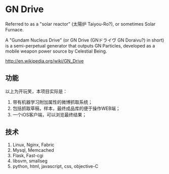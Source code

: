 GN Drive
===

Referred to as a "solar reactor" (太陽炉 Taiyou-Ro?), or sometimes Solar Furnace.

A "Gundam Nucleus Drive" (or GN Drive (GNドライヴ GN Doraivu?) in short) is a semi-perpetual generator that outputs GN Particles, developed as a mobile weapon power source by Celestial Being.

http://en.wikipedia.org/wiki/GN_Drive

功能
---
以上为开玩笑，本项目实际是：

1. 带有机器学习附加属性的微博抓取系统；
2. 包括抓取草稿，样本，最终成品库的便于操作WEB端；
3. 一个iOS客户端，可以浏览最终结果；


技术
---
1. Linux, Nginx, Fabric
2. Mysql, Memcached
3. Flask, Fast-cgi
4. libsvm, smallseg
5. python, html, javascript, css, objective-C


